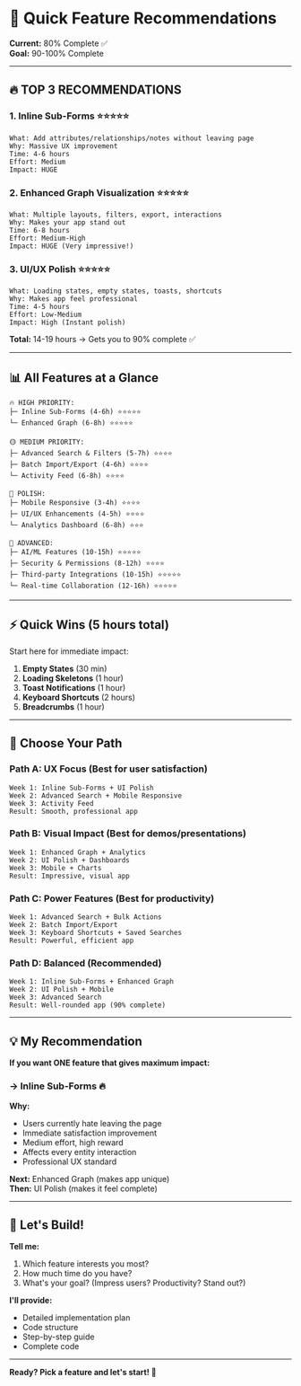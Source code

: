 # 🎯 Quick Feature Recommendations

**Current:** 80% Complete ✅  
**Goal:** 90-100% Complete  

---

## 🔥 TOP 3 RECOMMENDATIONS

### 1. **Inline Sub-Forms** ⭐⭐⭐⭐⭐
```
What: Add attributes/relationships/notes without leaving page
Why: Massive UX improvement
Time: 4-6 hours
Effort: Medium
Impact: HUGE
```

### 2. **Enhanced Graph Visualization** ⭐⭐⭐⭐⭐
```
What: Multiple layouts, filters, export, interactions
Why: Makes your app stand out
Time: 6-8 hours
Effort: Medium-High
Impact: HUGE (Very impressive!)
```

### 3. **UI/UX Polish** ⭐⭐⭐⭐⭐
```
What: Loading states, empty states, toasts, shortcuts
Why: Makes app feel professional
Time: 4-5 hours
Effort: Low-Medium
Impact: High (Instant polish)
```

**Total:** 14-19 hours → Gets you to 90% complete ✅

---

## 📊 All Features at a Glance

```
🔥 HIGH PRIORITY:
├─ Inline Sub-Forms (4-6h) ⭐⭐⭐⭐⭐
└─ Enhanced Graph (6-8h) ⭐⭐⭐⭐⭐

🟡 MEDIUM PRIORITY:
├─ Advanced Search & Filters (5-7h) ⭐⭐⭐⭐
├─ Batch Import/Export (4-6h) ⭐⭐⭐⭐
└─ Activity Feed (6-8h) ⭐⭐⭐⭐

🎨 POLISH:
├─ Mobile Responsive (3-4h) ⭐⭐⭐⭐
├─ UI/UX Enhancements (4-5h) ⭐⭐⭐⭐
└─ Analytics Dashboard (6-8h) ⭐⭐⭐

🚀 ADVANCED:
├─ AI/ML Features (10-15h) ⭐⭐⭐⭐⭐
├─ Security & Permissions (8-12h) ⭐⭐⭐⭐
├─ Third-party Integrations (10-15h) ⭐⭐⭐⭐⭐
└─ Real-time Collaboration (12-16h) ⭐⭐⭐⭐⭐
```

---

## ⚡ Quick Wins (5 hours total)

Start here for immediate impact:

1. **Empty States** (30 min)
2. **Loading Skeletons** (1 hour)
3. **Toast Notifications** (1 hour)
4. **Keyboard Shortcuts** (2 hours)
5. **Breadcrumbs** (1 hour)

---

## 🎯 Choose Your Path

### **Path A: UX Focus** (Best for user satisfaction)
```
Week 1: Inline Sub-Forms + UI Polish
Week 2: Advanced Search + Mobile Responsive
Week 3: Activity Feed
Result: Smooth, professional app
```

### **Path B: Visual Impact** (Best for demos/presentations)
```
Week 1: Enhanced Graph + Analytics
Week 2: UI Polish + Dashboards
Week 3: Mobile + Charts
Result: Impressive, visual app
```

### **Path C: Power Features** (Best for productivity)
```
Week 1: Advanced Search + Bulk Actions
Week 2: Batch Import/Export
Week 3: Keyboard Shortcuts + Saved Searches
Result: Powerful, efficient app
```

### **Path D: Balanced** (Recommended)
```
Week 1: Inline Sub-Forms + Enhanced Graph
Week 2: UI Polish + Mobile
Week 3: Advanced Search
Result: Well-rounded app (90% complete)
```

---

## 💡 My Recommendation

**If you want ONE feature that gives maximum impact:**

### **→ Inline Sub-Forms** 🔥

**Why:**
- Users currently hate leaving the page
- Immediate satisfaction improvement
- Medium effort, high reward
- Affects every entity interaction
- Professional UX standard

**Next:** Enhanced Graph (makes app unique)  
**Then:** UI Polish (makes it feel complete)

---

## 🚀 Let's Build!

**Tell me:**
1. Which feature interests you most?
2. How much time do you have?
3. What's your goal? (Impress users? Productivity? Stand out?)

**I'll provide:**
- Detailed implementation plan
- Code structure
- Step-by-step guide
- Complete code

---

**Ready? Pick a feature and let's start! 🎯**
